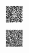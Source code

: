 <a href="https://colab.research.google.com/github/patrickhaddadteaching/codepin1/blob/main/codepin1_binder.ipynb"><img src="qr-code-pin1-collab.png" style="width:50px;height:50px;"></a>

<a href="https://mybinder.org/v2/gh/patrickhaddadteaching/codepin1/main?urlpath=voila%2Frender%2Fcodepin1_binder.ipynb"><img src="qr-code-pin1.png" style="width:50px;height:50px;"></a>
